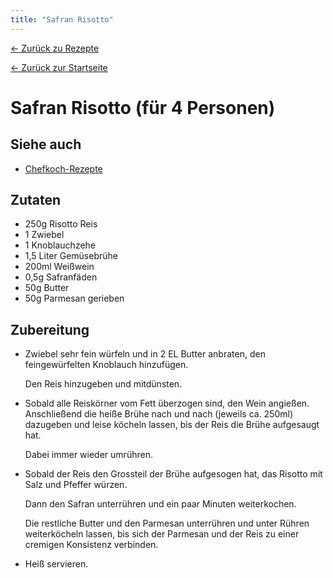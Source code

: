 ```yaml
---
title: "Safran Risotto"
---
```


[← Zurück zu Rezepte](./)

[← Zurück zur Startseite](../)

# Safran Risotto (für 4 Personen)

## Siehe auch

*   [Chefkoch-Rezepte](https://www.chefkoch.de/rezepte/158001069318511/Safranrisotto.html)

## Zutaten

*   250g Risotto Reis
*   1 Zwiebel
*   1 Knoblauchzehe
*   1,5 Liter Gemüsebrühe
*   200ml Weißwein
*   0,5g Safranfäden
*   50g Butter
*   50g Parmesan gerieben


## Zubereitung

*   Zwiebel sehr fein würfeln und in 2 EL Butter anbraten, 
    den feingewürfelten Knoblauch hinzufügen. 
    
    Den Reis hinzugeben und mitdünsten.

*   Sobald alle Reiskörner vom Fett überzogen sind, den Wein angießen. 
    Anschließend die heiße Brühe nach und nach (jeweils ca. 250ml) dazugeben
    und leise köcheln lassen, bis der Reis die Brühe aufgesaugt hat. 
    
    Dabei immer wieder umrühren.

*   Sobald der Reis den Grossteil der Brühe aufgesogen hat, das Risotto mit 
    Salz und Pfeffer würzen. 
    
    Dann den Safran unterrühren und ein paar Minuten weiterkochen.

    Die restliche Butter und den Parmesan unterrühren und unter Rühren 
    weiterköcheln lassen, bis sich der Parmesan und der Reis zu einer 
    cremigen Konsistenz verbinden.

*   Heiß servieren.